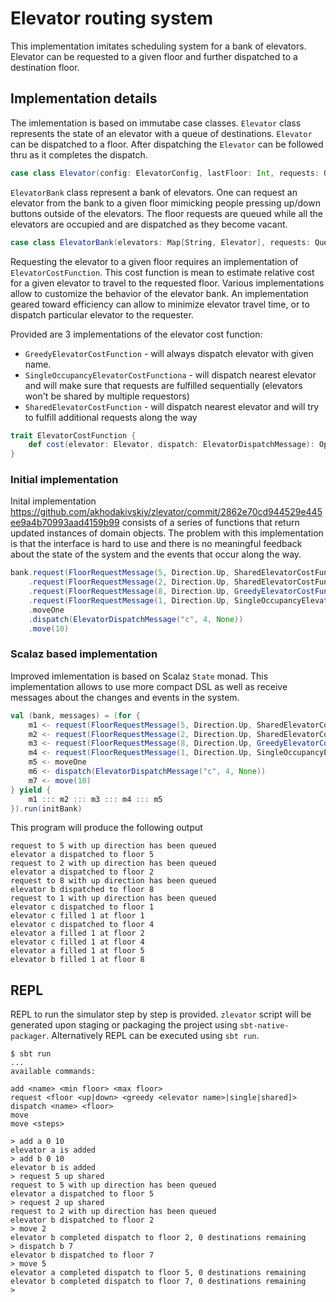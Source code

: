 # Elevator routing system

This implementation imitates scheduling system for a bank of elevators. Elevator can be requested to a given floor and further dispatched to a destination floor.

## Implementation details

The imlementation is based on immutabe case classes. `Elevator` class represents the state of an elevator with a queue of destinations. `Elevator` can be dispatched to a floor. After dispatching the `Elevator` can be followed thru as it completes the dispatch.

```scala
case class Elevator(config: ElevatorConfig, lastFloor: Int, requests: Queue[ElevatorRequest])
```

`ElevatorBank` class represent a bank of elevators. One can request an elevator from the bank to a given floor mimicking people pressing up/down buttons outside of the elevators. The floor requests are queued while all the elevators are occupied and are dispatched as they become vacant.

```scala
case class ElevatorBank(elevators: Map[String, Elevator], requests: Queue[FloorRequestMessage])
```

Requesting the elevator to a given floor requires an implementation of `ElevatorCostFunction`. This cost function is mean to estimate relative cost for a given elevator to travel to the requested floor. Various implementations allow to customize the behavior of the elevator bank. An implementation geared toward efficiency can allow to minimize elevator travel time, or to dispatch particular elevator to the requester.

Provided are 3 implementations of the elevator cost function:

* `GreedyElevatorCostFunction` - will always dispatch elevator with given name.
* `SingleOccupancyElevatorCostFunctiona` - will dispatch nearest elevator and will make sure that requests are fulfilled sequentially (elevators won't be shared by multiple requestors)
* `SharedElevatorCostFunction` - will dispatch nearest elevator and will try to fulfill additional requests along the way

```scala
trait ElevatorCostFunction {
    def cost(elevator: Elevator, dispatch: ElevatorDispatchMessage): Option[Int]
}
```

### Initial implementation

Inital implementation https://github.com/akhodakivskiy/zlevator/commit/2862e70cd944529e445ee9a4b70993aad4159b99 consists of a series of functions that return updated instances of domain objects. The problem with this implementation is that the interface is hard to use and there is no meaningful feedback about the state of the system and the events that occur along the way.

```scala
bank.request(FloorRequestMessage(5, Direction.Up, SharedElevatorCostFunction))
    .request(FloorRequestMessage(2, Direction.Up, SharedElevatorCostFunction))
    .request(FloorRequestMessage(8, Direction.Up, GreedyElevatorCostFunction("b")))
    .request(FloorRequestMessage(1, Direction.Up, SingleOccupancyElevatorCostFunction))
    .moveOne
    .dispatch(ElevatorDispatchMessage("c", 4, None))
    .move(10)
```

### Scalaz based implementation

Improved imlementation is based on Scalaz `State` monad. This implementation allows to use more compact DSL as well as receive messages about the changes and events in the system.

```scala
val (bank, messages) = (for {
    m1 <- request(FloorRequestMessage(5, Direction.Up, SharedElevatorCostFunction))
    m2 <- request(FloorRequestMessage(2, Direction.Up, SharedElevatorCostFunction))
    m3 <- request(FloorRequestMessage(8, Direction.Up, GreedyElevatorCostFunction("b")))
    m4 <- request(FloorRequestMessage(1, Direction.Up, SingleOccupancyElevatorCostFunction))
    m5 <- moveOne
    m6 <- dispatch(ElevatorDispatchMessage("c", 4, None))
    m7 <- move(10)
} yield {
    m1 ::: m2 ::: m3 ::: m4 ::: m5
}).run(initBank)
```

This program will produce the following output

```
request to 5 with up direction has been queued
elevator a dispatched to floor 5
request to 2 with up direction has been queued
elevator a dispatched to floor 2
request to 8 with up direction has been queued
elevator b dispatched to floor 8
request to 1 with up direction has been queued
elevator c dispatched to floor 1
elevator c filled 1 at floor 1
elevator c dispatched to floor 4
elevator a filled 1 at floor 2
elevator c filled 1 at floor 4
elevator a filled 1 at floor 5
elevator b filled 1 at floor 8
```

## REPL

REPL to run the simulator step by step is provided. `zlevator` script will be generated upon staging or packaging the project using `sbt-native-packager`. Alternatively REPL can be executed using `sbt run`.

```
$ sbt run
...
available commands:

add <name> <min floor> <max floor>
request <floor <up|down> <greedy <elevator name>|single|shared]>
dispatch <name> <floor>
move
move <steps>

> add a 0 10
elevator a is added
> add b 0 10
elevator b is added
> request 5 up shared
request to 5 with up direction has been queued
elevator a dispatched to floor 5
> request 2 up shared
request to 2 with up direction has been queued
elevator b dispatched to floor 2
> move 2
elevator b completed dispatch to floor 2, 0 destinations remaining
> dispatch b 7
elevator b dispatched to floor 7
> move 5
elevator a completed dispatch to floor 5, 0 destinations remaining
elevator b completed dispatch to floor 7, 0 destinations remaining
>
```

